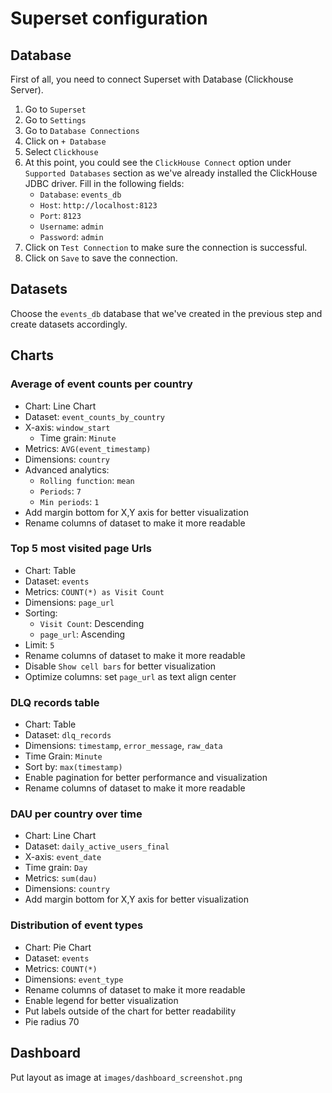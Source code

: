 # Superset configuration

## Database

First of all, you need to connect Superset with Database (Clickhouse Server).

1. Go to `Superset`
2. Go to `Settings`
3. Go to `Database Connections`
4. Click on `+ Database`
5. Select `Clickhouse`
6. At this point, you could see the `ClickHouse Connect` option under
   `Supported Databases` section as we've already installed the ClickHouse JDBC
   driver. Fill in the following fields:
   - `Database`: `events_db`
   - `Host`: `http://localhost:8123`
   - `Port`: `8123`
   - `Username`: `admin`
   - `Password`: `admin`
7. Click on `Test Connection` to make sure the connection is successful.
8. Click on `Save` to save the connection.

## Datasets

Choose the `events_db` database that we've created in the previous step and
create datasets accordingly.

## Charts

### Average of event counts per country

- Chart: Line Chart
- Dataset: `event_counts_by_country`
- X-axis: `window_start`
  - Time grain: `Minute`
- Metrics: `AVG(event_timestamp)`
- Dimensions: `country`
- Advanced analytics:
  - `Rolling function`: `mean`
  - `Periods`: `7`
  - `Min periods`: `1`
- Add margin bottom for X,Y axis for better visualization
- Rename columns of dataset to make it more readable

### Top 5 most visited page Urls

- Chart: Table
- Dataset: `events`
- Metrics: `COUNT(*) as Visit Count`
- Dimensions: `page_url`
- Sorting:
  - `Visit Count`: Descending
  - `page_url`: Ascending
- Limit: `5`
- Rename columns of dataset to make it more readable
- Disable `Show cell bars` for better visualization
- Optimize columns: set `page_url` as text align center

### DLQ records table

- Chart: Table
- Dataset: `dlq_records`
- Dimensions: `timestamp`, `error_message`, `raw_data`
- Time Grain: `Minute`
- Sort by: `max(timestamp)`
- Enable pagination for better performance and visualization
- Rename columns of dataset to make it more readable

### DAU per country over time

- Chart: Line Chart
- Dataset: `daily_active_users_final`
- X-axis: `event_date`
- Time grain: `Day`
- Metrics: `sum(dau)`
- Dimensions: `country`
- Add margin bottom for X,Y axis for better visualization

### Distribution of event types

- Chart: Pie Chart
- Dataset: `events`
- Metrics: `COUNT(*)`
- Dimensions: `event_type`
- Rename columns of dataset to make it more readable
- Enable legend for better visualization
- Put labels outside of the chart for better readability
- Pie radius 70

## Dashboard

Put layout as image at `images/dashboard_screenshot.png`
